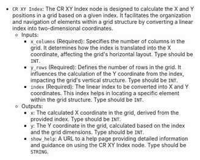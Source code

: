- `CR XY Index`: The CR XY Index node is designed to calculate the X and Y positions in a grid based on a given index. It facilitates the organization and navigation of elements within a grid structure by converting a linear index into two-dimensional coordinates.
    - Inputs:
        - `x_columns` (Required): Specifies the number of columns in the grid. It determines how the index is translated into the X coordinate, affecting the grid's horizontal layout. Type should be `INT`.
        - `y_rows` (Required): Defines the number of rows in the grid. It influences the calculation of the Y coordinate from the index, impacting the grid's vertical structure. Type should be `INT`.
        - `index` (Required): The linear index to be converted into X and Y coordinates. This index helps in locating a specific element within the grid structure. Type should be `INT`.
    - Outputs:
        - `x`: The calculated X coordinate in the grid, derived from the provided index. Type should be `INT`.
        - `y`: The Y coordinate in the grid, calculated based on the index and the grid dimensions. Type should be `INT`.
        - `show_help`: A URL to a help page providing detailed information and guidance on using the CR XY Index node. Type should be `STRING`.
